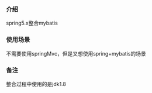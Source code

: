 ### 介绍
spring5.x整合mybatis

### 使用场景
不需要使用springMvc，但是又想使用spring+mybatis的场景



### 备注
整合过程中使用的是jdk1.8

